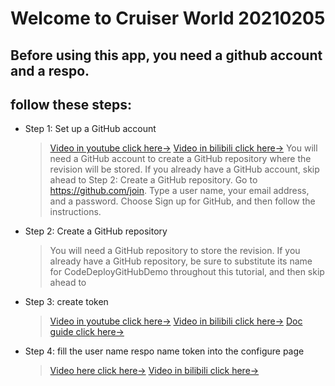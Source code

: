 
#            Welcome to Cruiser World  20210205
## Before using this app, you need a github account and a respo.
## follow these steps:
* Step 1: Set up a GitHub account
	>[Video in youtube click here->](https://www.youtube.com/watch?v=i872t4siHzE)
	>[Video in bilibili click here->](https://www.bilibili.com/video/BV1Dp4y1p7FN)
	>You will need a GitHub account to create a GitHub repository where the revision will be stored. If you already have a GitHub account, 
	>skip ahead to Step 2: Create a GitHub repository.
	>Go to https://github.com/join.
	>Type a user name, your email address, and a password.
	>Choose Sign up for GitHub, and then follow the instructions.
* Step 2: Create a GitHub repository
	>You will need a GitHub repository to store the revision.
	>If you already have a GitHub repository, be sure to substitute its name for CodeDeployGitHubDemo throughout this tutorial,
	>and then skip ahead to 
* Step 3: create token 
	>[Video in youtube click here->](https://www.youtube.com/watch?v=CR-XlgQ9Pu4)
	>[Video in bilibili click here->](https://www.bilibili.com/video/BV11A411T7b6)
	>[Doc guide click here->](https://docs.github.com/en/github/authenticating-to-github/creating-a-personal-access-token)
* Step 4: fill the user name  respo name token into the configure page
	>[Video here click here->](https://www.youtube.com/watch?v=C10Bqf1jlEM)
	>[Video in bilibili click here->](https://www.bilibili.com/video/BV11h411r7rx)